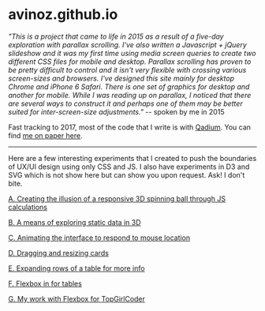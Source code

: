 avinoz.github.io
================

*"This is a project that came to life in 2015 as a result of a five-day exploration with parallax scrolling. I've also written a Javascript + jQuery slideshow and it was my first time using media screen queries to create two different CSS files for mobile and desktop. Parallax scrolling has proven to be pretty difficult to control and it isn't very flexible with crossing various screen-sizes and browsers. I've designed this site mainly for desktop Chrome and iPhone 6 Safari. There is one set of graphics for desktop and another for mobile. While I was reading up on parallax, I noticed that there are several ways to construct it and perhaps one of them may be better suited for inter-screen-size adjustments."*
-- spoken by me in 2015

Fast tracking to 2017, most of the code that I write is with [Qadium](https://qadium.com/). You can find [me on paper here](https://github.com/avinoz/avinoz.github.io/blob/master/alvin_shiu_2017.pdf).

---

Here are a few interesting experiments that I created to push the boundaries of UX/UI design using only CSS and JS. I also have experiments in D3 and SVG which is not show here but can show you upon request. Ask! I don't bite.


[A. Creating the illusion of a responsive 3D spinning ball through JS calculations](https://htmlpreview.github.io/?https://github.com/avinoz/avinoz.github.io/blob/master/experiments/ball/ball.html)

[B. A means of exploring static data in 3D](https://htmlpreview.github.io/?https://github.com/avinoz/avinoz.github.io/blob/master/experiments/3Dgrid/3Dgrid.html)

[C. Animating the interface to respond to mouse location](https://htmlpreview.github.io/?https://github.com/avinoz/avinoz.github.io/blob/master/experiments/web-plane/web-plane.html)

[D. Dragging and resizing cards](https://htmlpreview.github.io/?https://github.com/avinoz/avinoz.github.io/blob/master/experiments/draggable/draggable.html)

[E. Expanding rows of a table for more info](https://htmlpreview.github.io/?https://github.com/avinoz/avinoz.github.io/blob/master/experiments/box-expand/box-expand.html)

[F. Flexbox in for tables](https://htmlpreview.github.io/?https://github.com/avinoz/avinoz.github.io/blob/master/experiments/flex-table/flex-table.html)

[G. My work with Flexbox for TopGirlCoder](https://htmlpreview.github.io/?https://github.com/avinoz/avinoz.github.io/blob/master/experiments/articles/articles.html)

